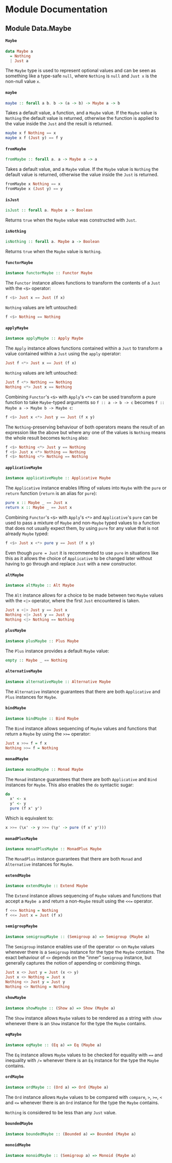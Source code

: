 # Module Documentation

## Module Data.Maybe

#### `Maybe`

``` purescript
data Maybe a
  = Nothing 
  | Just a
```

The `Maybe` type is used to represent optional values and can be seen as
something like a type-safe `null`, where `Nothing` is `null` and `Just x`
is the non-null value `x`.

#### `maybe`

``` purescript
maybe :: forall a b. b -> (a -> b) -> Maybe a -> b
```

Takes a default value, a function, and a `Maybe` value. If the `Maybe`
value is `Nothing` the default value is returned, otherwise the function
is applied to the value inside the `Just` and the result is returned.

``` purescript
maybe x f Nothing == x
maybe x f (Just y) == f y
```

#### `fromMaybe`

``` purescript
fromMaybe :: forall a. a -> Maybe a -> a
```

Takes a default value, and a `Maybe` value. If the `Maybe` value is
`Nothing` the default value is returned, otherwise the value inside the
`Just` is returned.

``` purescript
fromMaybe x Nothing == x
fromMaybe x (Just y) == y
```

#### `isJust`

``` purescript
isJust :: forall a. Maybe a -> Boolean
```

Returns `true` when the `Maybe` value was constructed with `Just`.

#### `isNothing`

``` purescript
isNothing :: forall a. Maybe a -> Boolean
```

Returns `true` when the `Maybe` value is `Nothing`.

#### `functorMaybe`

``` purescript
instance functorMaybe :: Functor Maybe
```

The `Functor` instance allows functions to transform the contents of a
`Just` with the `<$>` operator:

``` purescript
f <$> Just x == Just (f x)
```

`Nothing` values are left untouched:

``` purescript
f <$> Nothing == Nothing
```

#### `applyMaybe`

``` purescript
instance applyMaybe :: Apply Maybe
```

The `Apply` instance allows functions contained within a `Just` to
transform a value contained within a `Just` using the `apply` operator:

``` purescript
Just f <*> Just x == Just (f x)
```

`Nothing` values are left untouched:

``` purescript
Just f <*> Nothing == Nothing
Nothing <*> Just x == Nothing
```

Combining `Functor`'s `<$>` with `Apply`'s `<*>` can be used transform a
pure function to take `Maybe`-typed arguments so `f :: a -> b -> c`
becomes `f :: Maybe a -> Maybe b -> Maybe c`:

``` purescript
f <$> Just x <*> Just y == Just (f x y)
```

The `Nothing`-preserving behaviour of both operators means the result of
an expression like the above but where any one of the values is `Nothing`
means the whole result becomes `Nothing` also:

``` purescript
f <$> Nothing <*> Just y == Nothing
f <$> Just x <*> Nothing == Nothing
f <$> Nothing <*> Nothing == Nothing
```

#### `applicativeMaybe`

``` purescript
instance applicativeMaybe :: Applicative Maybe
```

The `Applicative` instance enables lifting of values into `Maybe` with the
`pure` or `return` function (`return` is an alias for `pure`):

``` purescript
pure x :: Maybe _ == Just x
return x :: Maybe _ == Just x
```

Combining `Functor`'s `<$>` with `Apply`'s `<*>` and `Applicative`'s
`pure` can be used to pass a mixture of `Maybe` and non-`Maybe` typed
values to a function that does not usually expect them, by using `pure`
for any value that is not already `Maybe` typed:

``` purescript
f <$> Just x <*> pure y == Just (f x y)
```

Even though `pure = Just` it is recommended to use `pure` in situations
like this as it allows the choice of `Applicative` to be changed later
without having to go through and replace `Just` with a new constructor.

#### `altMaybe`

``` purescript
instance altMaybe :: Alt Maybe
```

The `Alt` instance allows for a choice to be made between two `Maybe`
values with the `<|>` operator, where the first `Just` encountered
is taken.

``` purescript
Just x <|> Just y == Just x
Nothing <|> Just y == Just y
Nothing <|> Nothing == Nothing
```

#### `plusMaybe`

``` purescript
instance plusMaybe :: Plus Maybe
```

The `Plus` instance provides a default `Maybe` value:

``` purescript
empty :: Maybe _ == Nothing
```

#### `alternativeMaybe`

``` purescript
instance alternativeMaybe :: Alternative Maybe
```

The `Alternative` instance guarantees that there are both `Applicative` and
`Plus` instances for `Maybe`.

#### `bindMaybe`

``` purescript
instance bindMaybe :: Bind Maybe
```

The `Bind` instance allows sequencing of `Maybe` values and functions that
return a `Maybe` by using the `>>=` operator:

``` purescript
Just x >>= f = f x
Nothing >>= f = Nothing
```

#### `monadMaybe`

``` purescript
instance monadMaybe :: Monad Maybe
```

The `Monad` instance guarantees that there are both `Applicative` and
`Bind` instances for `Maybe`. This also enables the `do` syntactic sugar:

``` purescript
do
  x' <- x
  y' <- y
  pure (f x' y')
```

Which is equivalent to:

``` purescript
x >>= (\x' -> y >>= (\y' -> pure (f x' y')))
```

#### `monadPlusMaybe`

``` purescript
instance monadPlusMaybe :: MonadPlus Maybe
```

The `MonadPlus` instance guarantees that there are both `Monad` and
`Alternative` instances for `Maybe`.

#### `extendMaybe`

``` purescript
instance extendMaybe :: Extend Maybe
```

The `Extend` instance allows sequencing of `Maybe` values and functions
that accept a `Maybe a` and return a non-`Maybe` result using the
`<<=` operator.

``` purescript
f <<= Nothing = Nothing
f <<= Just x = Just (f x)
```

#### `semigroupMaybe`

``` purescript
instance semigroupMaybe :: (Semigroup a) => Semigroup (Maybe a)
```

The `Semigroup` instance enables use of the operator `<>` on `Maybe` values
whenever there is a `Semigroup` instance for the type the `Maybe` contains.
The exact behaviour of `<>` depends on the "inner" `Semigroup` instance,
but generally captures the notion of appending or combining things.

``` purescript
Just x <> Just y = Just (x <> y)
Just x <> Nothing = Just x
Nothing <> Just y = Just y
Nothing <> Nothing = Nothing
```

#### `showMaybe`

``` purescript
instance showMaybe :: (Show a) => Show (Maybe a)
```

The `Show` instance allows `Maybe` values to be rendered as a string with
`show` whenever there is an `Show` instance for the type the `Maybe`
contains.

#### `eqMaybe`

``` purescript
instance eqMaybe :: (Eq a) => Eq (Maybe a)
```

The `Eq` instance allows `Maybe` values to be checked for equality with
`==` and inequality with `/=` whenever there is an `Eq` instance for the
type the `Maybe` contains.

#### `ordMaybe`

``` purescript
instance ordMaybe :: (Ord a) => Ord (Maybe a)
```

The `Ord` instance allows `Maybe` values to be compared with
`compare`, `>`, `>=`, `<` and `<=` whenever there is an `Ord` instance for
the type the `Maybe` contains.

`Nothing` is considered to be less than any `Just` value.

#### `boundedMaybe`

``` purescript
instance boundedMaybe :: (Bounded a) => Bounded (Maybe a)
```


#### `monoidMaybe`

``` purescript
instance monoidMaybe :: (Semigroup a) => Monoid (Maybe a)
```




